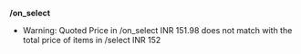 **/on_select**
- Warning: Quoted Price in /on_select INR 151.98 does not match with the total price of items in /select INR 152

